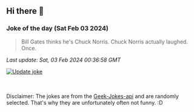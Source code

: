 ## Hi there 👋

### Joke of the day (Sat Feb 03 2024)
<!-- joke -->
>Bill Gates thinks he's Chuck Norris. Chuck Norris actually laughed. Once.
<!-- /joke -->

*Last update: Sat, 03 Feb 2024 00:36:58 GMT*

[![Update joke](https://github.com/nclskfm/nclskfm/actions/workflows/joke.yml/badge.svg)](https://github.com/nclskfm/nclskfm/actions/workflows/joke.yml)

<br><br>
Disclaimer: The jokes are from the [Geek-Jokes-api](https://github.com/sameerkumar18/geek-joke-api) and are randomly selected. That's why they are unfortunately often not funny. :D
